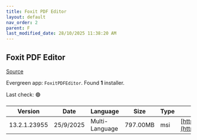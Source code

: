 ```yaml
---
title: Foxit PDF Editor
layout: default
nav_order: 2
parent: F
last_modified_date: 28/10/2025 11:38:20 AM
---
```


## Foxit PDF Editor

[Source](https://www.foxit.com/pdf-editor/)

Evergreen app: `FoxitPDFEditor`. Found **1** installer.

Last check: 🟢

| Version      | Date      | Language       | Size     | Type | URI                                                                                                                                                                                                                                |
| ------------ | --------- | -------------- | -------- | ---- | ---------------------------------------------------------------------------------------------------------------------------------------------------------------------------------------------------------------------------------- |
| 13.2.1.23955 | 25/9/2025 | Multi-Language | 797.00MB | msi  | [https://cdn06.foxitsoftware.com/product/phantomPDF/desktop/win/13.2.1/FoxitPDFEditor1321_L10N_Setup_Website.msi](https://cdn06.foxitsoftware.com/product/phantomPDF/desktop/win/13.2.1/FoxitPDFEditor1321_L10N_Setup_Website.msi) |
